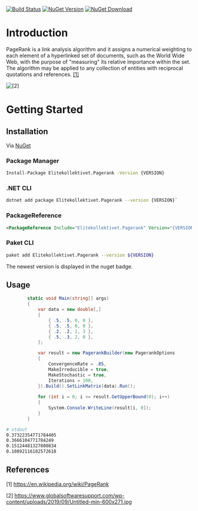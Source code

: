 [![Build Status](https://dev.azure.com/andreasisnes/Elitekollektivet/_apis/build/status/andreasisnes.Elitekollektivet.Pagerank?branchName=master)](https://dev.azure.com/andreasisnes/Elitekollektivet/_build/latest?definitionId=10&branchName=master)
[![NuGet Version](https://img.shields.io/nuget/v/Elitekollektivet.Pagerank?style=plastic)](https://www.nuget.org/packages/Elitekollektivet.Pagerank/)
[![NuGet Download](https://img.shields.io/nuget/dt/Elitekollektivet.Pagerank)](https://www.nuget.org/packages/Elitekollektivet.Pagerank/)

[](https://img.shields.io/nuget/dt/Elitekollektivet.Pagerank)

# Introduction 
PageRank is a link analysis algorithm and it assigns a numerical weighting to each element of a hyperlinked set of documents, such as the World Wide Web, with the purpose of "measuring" its relative importance within the set. The algorithm may be applied to any collection of entities with reciprocal quotations and references. [[1]](#1)

![[[2]](#2)](https://www.globalsoftwaresupport.com/wp-content/uploads/2019/09/Untitled-min-600x271.jpg)

# Getting Started
## Installation
Via [NuGet](https://www.nuget.org/packages/Elitekollektivet.Pagerank/)

### Package Manager
```bash
Install-Package Elitekollektivet.Pagerank -Version {VERSION}
```

### .NET CLI
```bash
dotnet add package Elitekollektivet.Pagerank --version {VERSION}`
```

### PackageReference
```xml
<PackageReference Include="Elitekollektivet.Pagerank" Version="{VERSION}" />
```

### Paket CLI
```bash
paket add Elitekollektivet.Pagerank --version ${VERSION}
```
The newest version is displayed in the nuget badge.

## Usage
```C#
        static void Main(string[] args)
        {
            var data = new double[,]
            {
                { .5, .5, 0, 0 },
                { .5, .5, 0, 0 },
                { .2, .2, 2, 3 },
                { .5, .3, 2, 0 },
            };

            var result = new PagerankBuilder(new PagerankOptions
            {
                ConvergenceRate = .85,
                MakeIrreducible = true,
                MakeStochastic = true,
                Iterations = 100,
            }).Build().SetLinkMatrix(data).Run();
            
            for (int i = 0; i <= result.GetUpperBound(0); i++)
            {
                System.Console.WriteLine(result[i, 0]);
            }
        }
```

```bash
# stdout
0.37322354771784405
0.3666104771784249
0.15124481327800834
0.10892116182572618
```

## References
<a id="1">[1]</a> 
https://en.wikipedia.org/wiki/PageRank

<a id="2">[2]</a> 
https://www.globalsoftwaresupport.com/wp-content/uploads/2019/09/Untitled-min-600x271.jpg